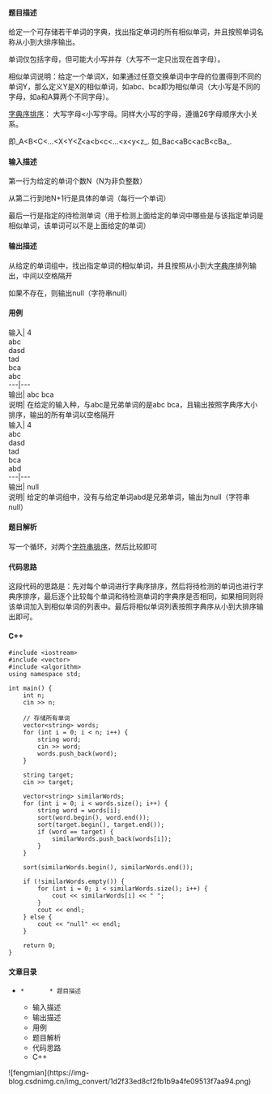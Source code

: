 #### 题目描述

给定一个可存储若干单词的字典，找出指定单词的所有相似单词，并且按照单词名称从小到大排序输出。

单词仅包括字母，但可能大小写并存（大写不一定只出现在首字母）。

相似单词说明：给定一个单词X，如果通过任意交换单词中字母的位置得到不同的单词Y，那么定义Y是X的相似单词，如abc、bca即为相似单词（大小写是不同的字母，如a和A算两个不同字母）。

[字典序排序](https://so.csdn.net/so/search?q=%E5%AD%97%E5%85%B8%E5%BA%8F%E6%8E%92%E5%BA%8F&spm=1001.2101.3001.7020)：
大写字母<小写字母。同样大小写的字母，遵循26字母顺序大小关系。

即_A<B<C<…<X<Y<Z<a<b<c<…<x<y<z_. 如_Bac<aBc<acB<cBa_.

#### 输入描述

第一行为给定的单词个数N（N为非负整数）

从第二行到地N+1行是具体的单词（每行一个单词）

最后一行是指定的待检测单词（用于检测上面给定的单词中哪些是与该指定单词是相似单词，该单词可以不是上面给定的单词）

#### 输出描述

从给定的单词组中，找出指定单词的相似单词，并且按照从小到大[字典序](https://so.csdn.net/so/search?q=%E5%AD%97%E5%85%B8%E5%BA%8F&spm=1001.2101.3001.7020)排列输出，中间以空格隔开

如果不存在，则输出null（字符串null）

#### 用例

输入| 4  
abc  
dasd  
tad  
bca  
abc  
---|---  
输出| abc bca  
说明| 在给定的输入种，与abc是兄弟单词的是abc bca，且输出按照字典序大小排序，输出的所有单词以空格隔开  
输入| 4  
abc  
dasd  
tad  
bca  
abd  
---|---  
输出| null  
说明| 给定的单词组中，没有与给定单词abd是兄弟单词，输出为null（字符串null）  
  
#### 题目解析

写一个循环，对两个[字符串排序](https://so.csdn.net/so/search?q=%E5%AD%97%E7%AC%A6%E4%B8%B2%E6%8E%92%E5%BA%8F&spm=1001.2101.3001.7020)，然后比较即可

#### 代码思路

这段代码的思路是：先对每个单词进行字典序排序，然后将待检测的单词也进行字典序排序，最后逐个比较每个单词和待检测单词的字典序是否相同，如果相同则将该单词加入到相似单词的列表中。最后将相似单词列表按照字典序从小到大排序输出即可。

#### C++

    
    
    #include <iostream>
    #include <vector>
    #include <algorithm>
    using namespace std;
    
    int main() {
        int n;
        cin >> n;
    
        // 存储所有单词
        vector<string> words;
        for (int i = 0; i < n; i++) {
            string word;
            cin >> word;
            words.push_back(word);
        }
    
        string target;
        cin >> target;
    
        vector<string> similarWords;
        for (int i = 0; i < words.size(); i++) {
            string word = words[i];
            sort(word.begin(), word.end());
            sort(target.begin(), target.end());
            if (word == target) {
                similarWords.push_back(words[i]);
            }
        }
    
        sort(similarWords.begin(), similarWords.end());
    
        if (!similarWords.empty()) {
            for (int i = 0; i < similarWords.size(); i++) {
                cout << similarWords[i] << " ";
            }
            cout << endl;
        } else {
            cout << "null" << endl;
        }
    
        return 0;
    }
    

#### 文章目录

  *     *       * 题目描述
      * 输入描述
      * 输出描述
      * 用例
      * 题目解析
      * 代码思路
      * C++

![fengmian](https://img-
blog.csdnimg.cn/img_convert/1d2f33ed8cf2fb1b9a4fe09513f7aa94.png)

